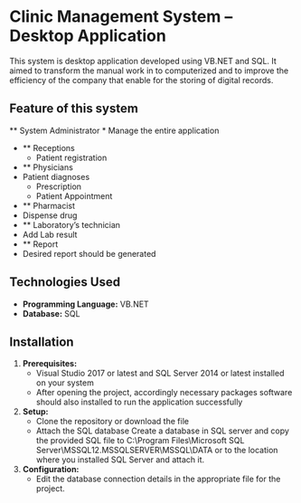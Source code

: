 # Clinic Management System – Desktop Application 

This system is desktop application developed using VB.NET and SQL.  It aimed to transform the manual work in to computerized and to improve the efficiency of the company that enable for the storing of digital records.    

## Feature of this system
** System Administrator
    * Manage the entire application 
*   ** Receptions
    * Patient registration
*   ** Physicians 
* Patient diagnoses  
    * Prescription 
    * Patient Appointment  
*   ** Pharmacist 
* Dispense drug
*   ** Laboratory’s technician
* Add Lab result
*   ** Report
* Desired report should be generated
  
## Technologies Used
*   **Programming Language:**  VB.NET
*   **Database:**  SQL

## Installation
1.  **Prerequisites:**
    * Visual Studio 2017 or latest and SQL Server 2014 or latest installed on your system
    * After opening the project, accordingly necessary packages software should also installed to run the application successfully 
2.  **Setup:**
    *   Clone the repository or download the file 
    *   Attach the SQL database 
Create a database in SQL server and copy the provided SQL file to C:\Program Files\Microsoft SQL Server\MSSQL12.MSSQLSERVER\MSSQL\DATA or  to the location where you installed SQL Server and attach it.
3.  **Configuration:**
    *   Edit the database connection details in the appropriate file for the project. 
